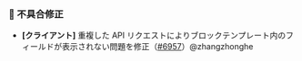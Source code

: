 ### 🐛 不具合修正

* **[クライアント]** 重複した API リクエストによりブロックテンプレート内のフィールドが表示されない問題を修正（[#6957](https://github.com/nocobase/nocobase/pull/6957)）@zhangzhonghe
